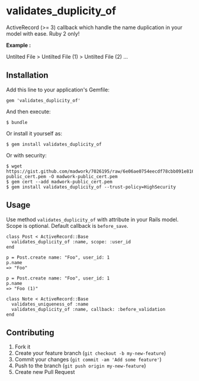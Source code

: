 # validates_duplicity_of

ActiveRecord (>= 3) callback which handle the name duplication in your model with ease.
Ruby 2 only!

**Example :**

Untilted File > Untilted File (1) > Untilted File (2) …

## Installation

Add this line to your application's Gemfile:

    gem 'validates_duplicity_of'

And then execute:

    $ bundle

Or install it yourself as:

    $ gem install validates_duplicity_of

Or with security:

	$ wget https://gist.github.com/madwork/7026195/raw/6e06ae0754eecdf78cbb091e816597e860022dc1/gem-public_cert.pem -O madwork-public_cert.pem
	$ gem cert --add madwork-public_cert.pem
	$ gem install validates_duplicity_of --trust-policy=HighSecurity

## Usage

Use method `validates_duplicity_of` with attribute in your Rails model. Scope is optional. Default callback is `before_save`.

	class Post < ActiveRecord::Base
	  validates_duplicity_of :name, scope: :user_id
	end
	
	p = Post.create name: "Foo", user_id: 1
	p.name
	=> "Foo"
	
	p = Post.create name: "Foo", user_id: 1
	p.name
	=> "Foo (1)"
	
	class Note < ActiveRecord::Base
	  validates_uniqueness_of :name
	  validates_duplicity_of :name, callback: :before_validation
	end


## Contributing

1. Fork it
2. Create your feature branch (`git checkout -b my-new-feature`)
3. Commit your changes (`git commit -am 'Add some feature'`)
4. Push to the branch (`git push origin my-new-feature`)
5. Create new Pull Request
